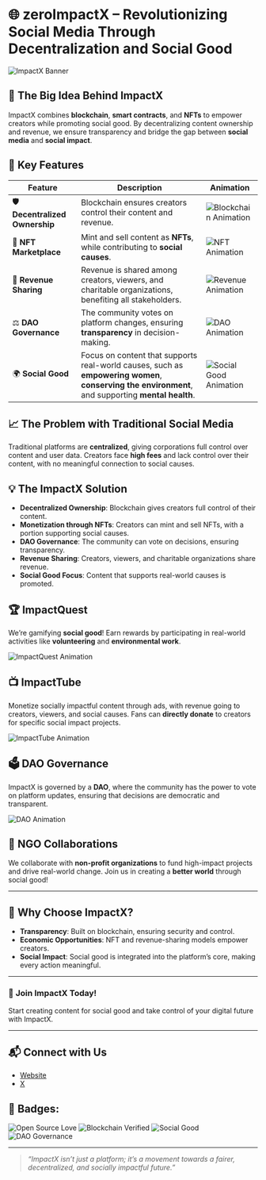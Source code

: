# 🌐 **zeroImpactX** – Revolutionizing Social Media Through Decentralization and Social Good

![ImpactX Banner](https://yourimageurlhere.com/banner.gif) <!-- Add a custom banner with your logo and mission statement -->

## 🚀 **The Big Idea Behind ImpactX**

ImpactX combines **blockchain**, **smart contracts**, and **NFTs** to empower creators while promoting social good. By decentralizing content ownership and revenue, we ensure transparency and bridge the gap between **social media** and **social impact**.

## 🔑 **Key Features**

| Feature               | Description                                                                                                                                       | Animation |
|-----------------------|---------------------------------------------------------------------------------------------------------------------------------------------------|-----------|
| 🛡️ **Decentralized Ownership** | Blockchain ensures creators control their content and revenue.                                                                                 | ![Blockchain Animation](https://yourimageurlhere.com/blockchain.gif) |
| 🎨 **NFT Marketplace**  | Mint and sell content as **NFTs**, while contributing to **social causes**.                                                                       | ![NFT Animation](https://yourimageurlhere.com/nft.gif) |
| 💸 **Revenue Sharing**  | Revenue is shared among creators, viewers, and charitable organizations, benefiting all stakeholders.                                            | ![Revenue Animation](https://yourimageurlhere.com/revenue-sharing-animation.gif) |
| ⚖️ **DAO Governance**   | The community votes on platform changes, ensuring **transparency** in decision-making.                                                          | ![DAO Animation](https://yourimageurlhere.com/dao-governance-animation.gif) |
| 🌍 **Social Good**      | Focus on content that supports real-world causes, such as **empowering women**, **conserving the environment**, and supporting **mental health**. | ![Social Good Animation](https://yourimageurlhere.com/social-good-animation.gif) |

## 📈 **The Problem with Traditional Social Media**

Traditional platforms are **centralized**, giving corporations full control over content and user data. Creators face **high fees** and lack control over their content, with no meaningful connection to social causes.

## 💡 **The ImpactX Solution**

- **Decentralized Ownership**: Blockchain gives creators full control of their content.
- **Monetization through NFTs**: Creators can mint and sell NFTs, with a portion supporting social causes.
- **DAO Governance**: The community can vote on decisions, ensuring transparency.
- **Revenue Sharing**: Creators, viewers, and charitable organizations share revenue.
- **Social Good Focus**: Content that supports real-world causes is promoted.

## 🏆 **ImpactQuest**

We’re gamifying **social good**! Earn rewards by participating in real-world activities like **volunteering** and **environmental work**.

![ImpactQuest Animation](https://yourimageurlhere.com/impactquest.gif)

## 📺 **ImpactTube**

Monetize socially impactful content through ads, with revenue going to creators, viewers, and social causes. Fans can **directly donate** to creators for specific social impact projects.

![ImpactTube Animation](https://yourimageurlhere.com/impacttube.gif)

## 🗳️ **DAO Governance**

ImpactX is governed by a **DAO**, where the community has the power to vote on platform updates, ensuring that decisions are democratic and transparent.

![DAO Animation](https://yourimageurlhere.com/dao.gif)

## 🤝 **NGO Collaborations**

We collaborate with **non-profit organizations** to fund high-impact projects and drive real-world change. Join us in creating a **better world** through social good!

---

## 🎯 **Why Choose ImpactX?**

- **Transparency**: Built on blockchain, ensuring security and control.
- **Economic Opportunities**: NFT and revenue-sharing models empower creators.
- **Social Impact**: Social good is integrated into the platform’s core, making every action meaningful.

---

### 🚀 **Join ImpactX Today!**

Start creating content for social good and take control of your digital future with ImpactX.

---

## 📬 **Connect with Us**

- [Website](https://github.com/ImPctX)
- [X](https://x.com/impactX000)

## 🏅 **Badges**:

![Open Source Love](https://badges.frapsoft.com/os/v1/open-source.svg?v=103)
![Blockchain Verified](https://img.shields.io/badge/blockchain-verified-green)
![Social Good](https://img.shields.io/badge/Social-Good-blue)
![DAO Governance](https://img.shields.io/badge/DAO-Governance-orange)

---

> _“ImpactX isn’t just a platform; it’s a movement towards a fairer, decentralized, and socially impactful future.”_
